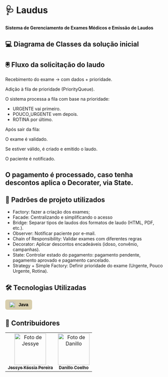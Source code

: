 # 🩺 Laudus

**Sistema de Gerenciamento de Exames Médicos e Emissão de Laudos**

## 💻 Diagrama de Classes da solução inicial


## 🖲️ Fluxo da solicitação do laudo

Recebimento do exame → com dados + prioridade.

Adição à fila de prioridade (PriorityQueue<ExamePrioritario>).

O sistema processa a fila com base na prioridade:

- URGENTE vai primeiro.
- POUCO_URGENTE vem depois.
- ROTINA por último.

Após sair da fila:

O exame é validado.

Se estiver válido, é criado e emitido o laudo.

O paciente é notificado.

O pagamento é processado, caso tenha descontos aplica o Decorater, via State.
- 

## 👾 Padrões de projeto utilizados

- Factory: fazer a criação dos exames;
- Facade: Centralizando e simplificando o acesso
- Bridge: Separar tipos de laudos dos formatos de laudo (HTML, PDF, etc.).
- Observer: Notificar paciente por e-mail.
- Chain of Responsibility: Validar exames com diferentes regras
- Decorator: Aplicar descontos encadeáveis (idoso, convênio, campanhas).
- State: 	Controlar estado do pagamento: pagamento pendente, pagamento aprovado e pagamento cancelado.
- Strategy + Simple Factory: Definir prioridade do exame (Urgente, Pouco Urgente, Rotina).



## 🛠️ Tecnologias Utilizadas

<div style="display: inline-flex; align-items: center; background-color:rgb(216, 206, 173); color: black; padding: 6px 12px; border-radius: 6px; font-family: sans-serif; font-size: 14px; font-weight: bold;">
  <img src="https://cdn.jsdelivr.net/gh/devicons/devicon/icons/java/java-original.svg" alt="Java" style="width: 20px; height: 20px; margin-right: 10px;">
  Java
</div>

## 👥 Contribuidores
<table>
  <tr>
   <td align="center">
      <a href="https://github.com/jessyekessia" title="gitHub">
        <img src="https://avatars.githubusercontent.com/u/128109017?v=4" width="100px;" alt="Foto de Jessye"/><br>
        <sub>
          <b>Jessye Késsia Pereira</b>
        </sub>
      </a>
    </td>
    <td align="center">
      <a href="https://github.com/Nillocoelho" title="gitHub">
        <img src="https://avatars.githubusercontent.com/u/111874946?v=4" width="100px;" alt="Foto de Danillo"/><br>
        <sub>
          <b>Danillo Coelho</b>
        </sub>
      </a>
    </td>
      </a>
    </td>
  </tr>
</table>
